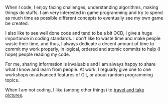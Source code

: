 When I code, I enjoy facing challenges, understanding algorithms, making things do stuffs.
I am very interested in game programming and try to spend as much time as possible
different concepts to eventually see my own game be created.

I also like to see well done code and tend to be a bit OCD, I give a huge importance
in coding standards. I don't like to waste time and make people waste their time,
and thus, I always dedicate a decent amount of time to commit my work properly,
in logical, ordered and atomic commits to help (I hope) people reading my code.

For me, sharing information is invaluable and I am always happy to share what
I know and learn from people. At work, I reguarly give one to one workshops on
advanced features of Git, or about random programming topics.

When I am not coding, I like (among other things) to
<a target="_blank" href="http://travels.ghislain-rodrigues.fr">travel and take pictures</a>.

